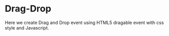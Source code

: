 # Drag-Drop

Here we create Drag and Drop event using HTML5 dragable event with css style and Javascript.
